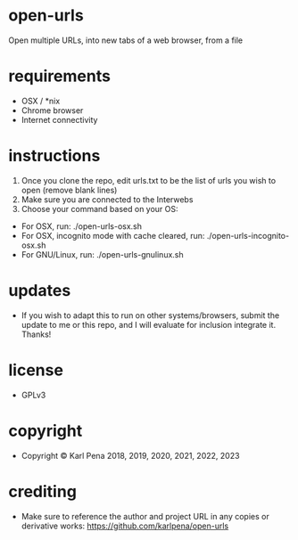 # open-urls
Open multiple URLs, into new tabs of a web browser, from a file

# requirements
- OSX / *nix
- Chrome browser
- Internet connectivity

# instructions 
1. Once you clone the repo, edit urls.txt to be the list of urls you wish to open (remove blank lines)
2. Make sure you are connected to the Interwebs
3. Choose your command based on your OS:  
  - For OSX, run:   ./open-urls-osx.sh
  - For OSX, incognito mode with cache cleared, run:   ./open-urls-incognito-osx.sh
  - For GNU/Linux, run:   ./open-urls-gnulinux.sh

# updates
- If you wish to adapt this to run on other systems/browsers, submit the update to me or this repo, and I will evaluate for inclusion
integrate it. Thanks!

# license
- GPLv3

# copyright 
- Copyright © Karl Pena 2018, 2019, 2020, 2021, 2022, 2023

# crediting
- Make sure to reference the author and project URL in any copies or derivative works: https://github.com/karlpena/open-urls
